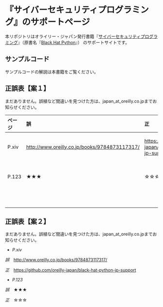 # 『サイバーセキュリティプログラミング』のサポートページ

本リポジトリはオライリー・ジャパン発行書籍『[サイバーセキュリティプログラミング](http://www.oreilly.co.jp/books/9784873117317/)』（原書名『[Black Hat Python](https://www.nostarch.com/blackhatpython)』） のサポートサイトです。

## サンプルコード

サンプルコードの解説は本書籍をご覧ください。

## 正誤表【案１】

まだありません。誤植など間違いを見つけた方は、japan_at_oreilly.co.jpまでお知らせください。

|ページ|誤|正|備考|刷|
|:--|:--|:--|:--|:--|
|P.xiv|<http://www.oreilly.co.jp/books/9784873117317/>|<https://github.com/oreilly-japan/black-hat-python-jp-support>|　|1刷まで|
|P.123|★★★|☆☆☆|　|2刷まで|
|　|　|　|　|　|
|　|　|　|　|　|

## 正誤表【案２】

まだありません。誤植など間違いを見つけた方は、japan_at_oreilly.co.jpまでお知らせください。

* _P.xiv_

_誤_　<http://www.oreilly.co.jp/books/9784873117317/>

_正_　<https://github.com/oreilly-japan/black-hat-python-jp-support>

* _P.123_

_誤_　★★★

_正_　☆☆☆


